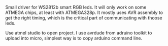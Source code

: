 Small driver for WS2812b smart RGB leds.
It will only work on some ATMEGA chips, at least with ATMEGA328p.
It mostly uses AVR assembly to get the right timing, which is the critical part  of communicating with thoose leds.

Use atmel studio to open project. I use avrdude from adruino toolkit to upload into micro, simplest way is to copy arduino command line.
